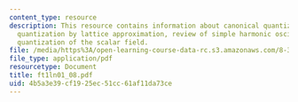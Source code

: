 ```yaml
---
content_type: resource
description: This resource contains information about canonical quantization, field
  quantization by lattice approximation, review of simple harmonic oscillator and
  quantization of the scalar field.
file: /media/https%3A/open-learning-course-data-rc.s3.amazonaws.com/8-323-relativistic-quantum-field-theory-i-spring-2008/4b5a3e39cf1925ec51cc61af11da73ce_ft1ln01_08.pdf
file_type: application/pdf
resourcetype: Document
title: ft1ln01_08.pdf
uid: 4b5a3e39-cf19-25ec-51cc-61af11da73ce
---
```

